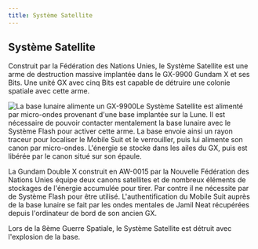 ```yaml
---
title: Système Satellite
---
```


Système Satellite
-----------------

Construit par la Fédération des Nations Unies, le Système Satellite est une arme de destruction massive implantée dans le GX-9900 Gundam X et ses Bits. Une unité GX avec cinq Bits est capable de détruire une colonie spatiale avec cette arme.


![La base lunaire alimente un GX-9900](/images/stories/saga/gundamx/lexique/satellite.jpg)Le Système Satellite est alimenté par micro-ondes provenant d'une base implantée sur la Lune. Il est nécessaire de pouvoir contacter mentalement la base lunaire avec le Système Flash pour activer cette arme. La base envoie ainsi un rayon traceur pour localiser le Mobile Suit et le verrouiller, puis lui alimente son canon par micro-ondes. L'énergie se stocke dans les ailes du GX, puis est libérée par le canon situé sur son épaule.


La Gundam Double X construit en AW-0015 par la Nouvelle Fédération des Nations Unies équipe deux canons satellites et de nombreux éléments de stockages de l'énergie accumulée pour tirer. Par contre il ne nécessite par de Système Flash pour être utilisé. L'authentification du Mobile Suit auprès de la base lunaire se fait par les ondes mentales de Jamil Neat récupérées depuis l'ordinateur de bord de son ancien GX.


Lors de la 8ème Guerre Spatiale, le Système Satellite est détruit avec l'explosion de la base.

